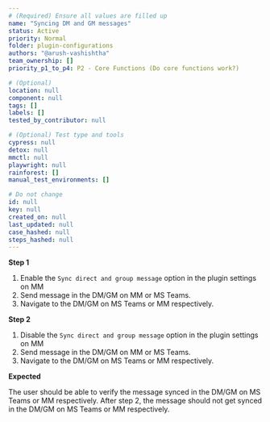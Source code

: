 ```yaml
---
# (Required) Ensure all values are filled up
name: "Syncing DM and GM messages"
status: Active
priority: Normal
folder: plugin-configurations
authors: "@arush-vashishtha"
team_ownership: []
priority_p1_to_p4: P2 - Core Functions (Do core functions work?)

# (Optional)
location: null
component: null
tags: []
labels: []
tested_by_contributor: null

# (Optional) Test type and tools
cypress: null
detox: null
mmctl: null
playwright: null
rainforest: []
manual_test_environments: []

# Do not change
id: null
key: null
created_on: null
last_updated: null
case_hashed: null
steps_hashed: null
---
```


**Step 1**

1. Enable the `Sync direct and group message` option in the plugin settings on MM
2. Send message in the DM/GM on MM or MS Teams.
3. Navigate to the DM/GM on MS Teams or MM respectively.

**Step 2**

1. Disable the `Sync direct and group message` option in the plugin settings on MM
2. Send message in the DM/GM on MM or MS Teams.
3. Navigate to the DM/GM on MS Teams or MM respectively.

**Expected**

The user should be able to verify the message synced in the DM/GM on MS Teams or MM respectively.
After step 2, the message should not get synced in the DM/GM on MS Teams or MM respectively.
